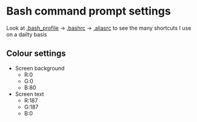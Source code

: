 # Bash command prompt settings

Look at [.bash_profile](.bash_profile) -> [.bashrc](.bashrc) -> [.aliasrc](.aliasrc) to see the many shortcuts I use on a dailty basis

## Colour settings
- Screen background
  - R:0 
  - G:0
  - B:80
- Screen text
   - R:187
   - G:187
   - B:0

